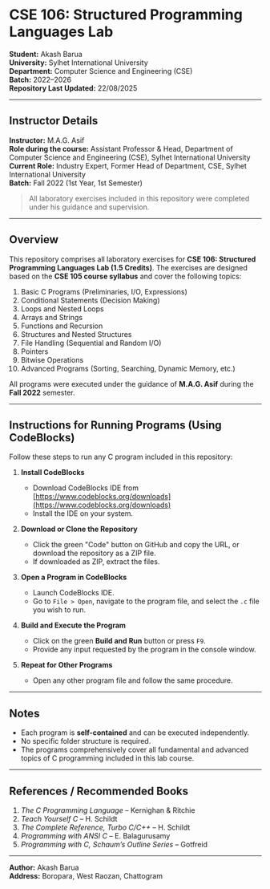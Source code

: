 # CSE 106: Structured Programming Languages Lab

**Student:** Akash Barua  
**University:** Sylhet International University  
**Department:** Computer Science and Engineering (CSE)  
**Batch:** 2022–2026  
**Repository Last Updated:** 22/08/2025

---

## Instructor Details

**Instructor:** M.A.G. Asif  
**Role during the course:** Assistant Professor & Head, Department of Computer Science and Engineering (CSE), Sylhet International University  
**Current Role:** Industry Expert, Former Head of Department, CSE, Sylhet International University  
**Batch:** Fall 2022 (1st Year, 1st Semester)  

> All laboratory exercises included in this repository were completed under his guidance and supervision.

---

## Overview

This repository comprises all laboratory exercises for **CSE 106: Structured Programming Languages Lab (1.5 Credits)**. The exercises are designed based on the **CSE 105 course syllabus** and cover the following topics:

1. Basic C Programs (Preliminaries, I/O, Expressions)  
2. Conditional Statements (Decision Making)  
3. Loops and Nested Loops  
4. Arrays and Strings  
5. Functions and Recursion  
6. Structures and Nested Structures  
7. File Handling (Sequential and Random I/O)  
8. Pointers  
9. Bitwise Operations  
10. Advanced Programs (Sorting, Searching, Dynamic Memory, etc.)

All programs were executed under the guidance of **M.A.G. Asif** during the **Fall 2022** semester.

---

## Instructions for Running Programs (Using CodeBlocks)

Follow these steps to run any C program included in this repository:

1. **Install CodeBlocks**  
   - Download CodeBlocks IDE from [https://www.codeblocks.org/downloads](https://www.codeblocks.org/downloads)  
   - Install the IDE on your system.

2. **Download or Clone the Repository**  
   - Click the green "Code" button on GitHub and copy the URL, or download the repository as a ZIP file.  
   - If downloaded as ZIP, extract the files.

3. **Open a Program in CodeBlocks**  
   - Launch CodeBlocks IDE.  
   - Go to `File > Open`, navigate to the program file, and select the `.c` file you wish to run.

4. **Build and Execute the Program**  
   - Click on the green **Build and Run** button or press `F9`.  
   - Provide any input requested by the program in the console window.

5. **Repeat for Other Programs**  
   - Open any other program file and follow the same procedure.

---

## Notes

- Each program is **self-contained** and can be executed independently.  
- No specific folder structure is required.  
- The programs comprehensively cover all fundamental and advanced topics of C programming included in this lab course.

---

## References / Recommended Books

1. *The C Programming Language* – Kernighan & Ritchie  
2. *Teach Yourself C* – H. Schildt  
3. *The Complete Reference, Turbo C/C++* – H. Schildt  
4. *Programming with ANSI C* – E. Balagurusamy  
5. *Programming with C, Schaum’s Outline Series* – Gotfreid

---

**Author:** Akash Barua  
**Address:** Boropara, West Raozan, Chattogram  
